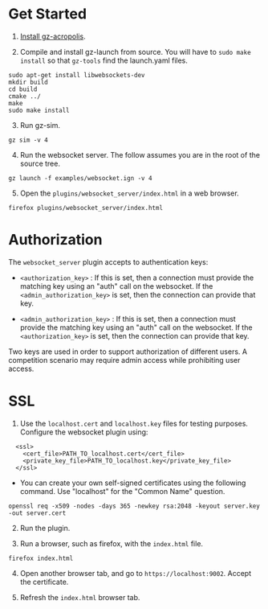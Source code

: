 # Get Started

1. [Install gz-acropolis](https://gazebosim.org/docs/acropolis/install).

2. Compile and install gz-launch from source. You will have to `sudo make
   install` so that `gz-tools` find the launch.yaml files.

```
sudo apt-get install libwebsockets-dev
mkdir build
cd build
cmake ../
make
sudo make install
```

3. Run gz-sim.

```
gz sim -v 4
```

4. Run the websocket server. The follow assumes you are in the root of the
   source tree.

```
gz launch -f examples/websocket.ign -v 4
```

5. Open the `plugins/websocket_server/index.html` in a web browser.

```
firefox plugins/websocket_server/index.html
```


# Authorization

The `websocket_server` plugin accepts to authentication keys:

* `<authorization_key>` : If this is set, then a connection must provide the
matching key using an "auth" call on the websocket. If the `<admin_authorization_key>` is set, then the connection can provide that key.

* `<admin_authorization_key>` : If this is set, then a connection must provide the matching key using an "auth" call on the websocket. If the `<authorization_key>` is set, then the connection can provide that key.

Two keys are used in order to support authorization of different users.
A competition scenario may require admin access while prohibiting user
access.

# SSL

1. Use the `localhost.cert` and `localhost.key` files for testing purposes.
Configure the websocket plugin using:

```
  <ssl>
    <cert_file>PATH_TO_localhost.cert</cert_file>
    <private_key_file>PATH_TO_localhost.key</private_key_file>
  </ssl>
```

   * You can create your own self-signed certificates using the following
   command. Use "localhost" for the  "Common Name" question.

   ```
   openssl req -x509 -nodes -days 365 -newkey rsa:2048 -keyout server.key -out server.cert
   ```

2. Run the plugin.

3. Run a browser, such as firefox, with the `index.html` file.

```
firefox index.html
```

4. Open another browser tab, and go to `https://localhost:9002`. Accept the
   certificate.

5. Refresh the `index.html` browser tab.

